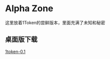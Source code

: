 # Alpha Zone

这里放着1Token的尝鲜版本，里面充满了未知和秘密


## 桌面版下载

[1token-0.1](https://1token.trade/oss/1token-0.1.exe)
